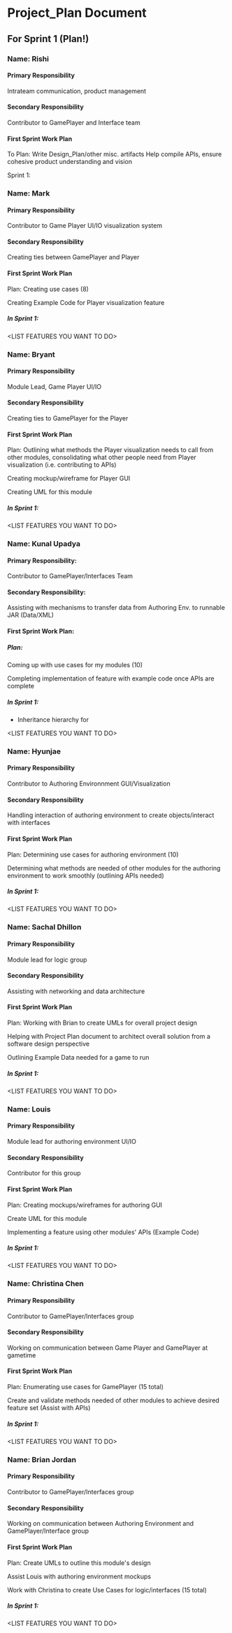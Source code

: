 # Project_Plan Document

## For Sprint 1 (Plan!)

### Name: Rishi

#### Primary Responsibility
    
Intrateam communication, product management

#### Secondary Responsibility
    
Contributor to GamePlayer and Interface team

#### First Sprint Work Plan

To Plan: Write Design_Plan/other misc. artifacts
Help compile APIs, ensure cohesive product understanding and vision

Sprint 1: <LIST WHAT YOU WANT TO WORK ON>

### Name: Mark

#### Primary Responsibility

Contributor to Game Player UI/IO visualization system

#### Secondary Responsibility

Creating ties between GamePlayer and Player

#### First Sprint Work Plan

Plan: Creating use cases (8)

Creating Example Code for Player visualization feature

##### In Sprint 1:
\<LIST FEATURES YOU WANT TO DO>

### Name: Bryant

#### Primary Responsibility

Module Lead, Game Player UI/IO

#### Secondary Responsibility

Creating ties to GamePlayer for the Player

#### First Sprint Work Plan

Plan: Outlining what methods the Player visualization needs to call from other modules, consolidating what other people need from Player visualization (i.e. contributing to APIs)

Creating mockup/wireframe for Player GUI

Creating UML for this module

##### In Sprint 1:
\<LIST FEATURES YOU WANT TO DO>

### Name: Kunal Upadya

#### Primary Responsibility:

Contributor to GamePlayer/Interfaces Team

#### Secondary Responsibility:

Assisting with mechanisms to transfer data from Authoring Env. to runnable JAR (Data/XML)

#### First Sprint Work Plan:

##### Plan: 
Coming up with use cases for my modules (10)

Completing implementation of feature with example code once APIs are complete

##### In Sprint 1:
* Inheritance hierarchy for 

\<LIST FEATURES YOU WANT TO DO>

### Name: Hyunjae

#### Primary Responsibility

Contributor to Authoring Environnment GUI/Visualization

#### Secondary Responsibility

Handling interaction of authoring environment to create objects/interact with interfaces

#### First Sprint Work Plan

Plan: Determining use cases for authoring environment (10)

Determining what methods are needed of other modules for the authoring environment to work smoothly (outlining APIs needed)

##### In Sprint 1:
\<LIST FEATURES YOU WANT TO DO>


### Name: Sachal Dhillon

#### Primary Responsibility

Module lead for logic group

#### Secondary Responsibility

Assisting with networking and data architecture

#### First Sprint Work Plan

Plan: Working with Brian to create UMLs for overall project design

Helping with Project Plan document to architect overall solution from a software design perspective

Outlining Example Data needed for a game to run

##### In Sprint 1:
\<LIST FEATURES YOU WANT TO DO>


### Name: Louis

#### Primary Responsibility

Module lead for authoring environment UI/IO

#### Secondary Responsibility

Contributor for this group

#### First Sprint Work Plan

Plan: Creating mockups/wireframes for authoring GUI

Create UML for this module

Implementing a feature using other modules' APIs (Example Code)

##### In Sprint 1:
\<LIST FEATURES YOU WANT TO DO>

### Name: Christina Chen

#### Primary Responsibility

Contributor to GamePlayer/Interfaces group

#### Secondary Responsibility

Working on communication between Game Player and GamePlayer at gametime

#### First Sprint Work Plan

Plan: Enumerating use cases for GamePlayer (15 total)

Create and validate methods needed of other modules to achieve desired feature set (Assist with APIs)

##### In Sprint 1:
\<LIST FEATURES YOU WANT TO DO>

### Name: Brian Jordan

#### Primary Responsibility

Contributor to GamePlayer/Interfaces group

#### Secondary Responsibility

Working on communication between Authoring Environment and GamePlayer/Interface group

#### First Sprint Work Plan

Plan: Create UMLs to outline this module's design

Assist Louis with authoring environment mockups

Work with Christina to create Use Cases for logic/interfaces (15 total)

##### In Sprint 1:
\<LIST FEATURES YOU WANT TO DO>